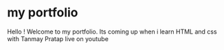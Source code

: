 # my portfolio

Hello ! Welcome to my portfolio. Its coming up when i learn HTML and css with Tanmay Pratap live on youtube
